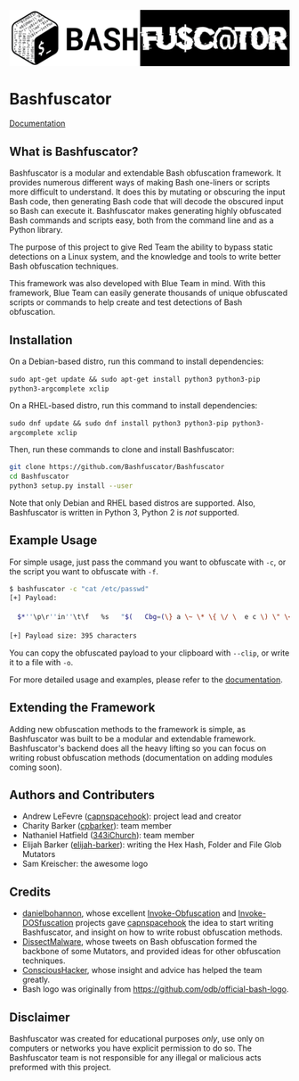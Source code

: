 ![Bashfuscator logo](img/bashfuscator_logo.png)

# Bashfuscator

[Documentation](https://bashfuscator.readthedocs.io/en/latest/index.html)

## What is Bashfuscator?

Bashfuscator is a modular and extendable Bash obfuscation framework. It provides numerous different ways of making Bash one-liners or scripts more difficult to understand. It does this by mutating or obscuring the input Bash code, then generating Bash code that will decode the obscured input so Bash can execute it. Bashfuscator makes generating highly obfuscated Bash commands and scripts easy, both from the command line and as a Python library.

The purpose of this project to give Red Team the ability to bypass static detections on a Linux system, and the knowledge and tools to write better Bash obfuscation techniques.

This framework was also developed with Blue Team in mind. With this framework, Blue Team can easily generate thousands of unique obfuscated scripts or commands to help create and test detections of Bash obfuscation.

## Installation

On a Debian-based distro, run this command to install dependencies:

`sudo apt-get update && sudo apt-get install python3 python3-pip python3-argcomplete xclip`

On a RHEL-based distro, run this command to install dependencies:

`sudo dnf update && sudo dnf install python3 python3-pip python3-argcomplete xclip`

Then, run these commands to clone and install Bashfuscator:

```bash
git clone https://github.com/Bashfuscator/Bashfuscator
cd Bashfuscator
python3 setup.py install --user
```

Note that only Debian and RHEL based distros are supported. Also, Bashfuscator is written in Python 3, Python 2 is *not* supported.

## Example Usage

For simple usage, just pass the command you want to obfuscate with `-c`, or the script you want to obfuscate with `-f`.

```bash
$ bashfuscator -c "cat /etc/passwd"
[+] Payload:

  $*''\p\r''in''\t\f   %s   "$(   Cbg=(\} a \~ \* \{ \/ \  e c \) \" \< l v \' \$ d \( p w r t \@ s);for A9Cxo1m in 6 6 15 4 3 0 10 10 7 13 1 14 14 12 6 6 6 10 15 17 6 6 20 7 13 6 11 11 11 14 16 19 23 23 1 18 5 8 21 7 5 6 21 1 8 14 6 6 9 10 6 6 15 4 3 2 6 0 6 6 6 15 4 22 2 2 6 0;do printf %s "${Cbg[$A9Cxo1m]}";done )"   ${*,  } "$@"|  ${*#mZ2bu   }  ${@#<@ywi  }""\b\a\s""h ${*,   }   ${*~   }

[+] Payload size: 395 characters
```

You can copy the obfuscated payload to your clipboard with `--clip`, or write it to a file with `-o`.

For more detailed usage and examples, please refer to the [documentation](https://bashfuscator.readthedocs.io/en/latest/Usage.html).

## Extending the Framework

Adding new obfuscation methods to the framework is simple, as Bashfuscator was built to be a modular and extendable framework. Bashfuscator's backend does all the heavy lifting so you can focus on writing robust obfuscation methods (documentation on adding modules coming soon).

## Authors and Contributers

- Andrew LeFevre ([capnspacehook](https://github.com/capnspacehook)): project lead and creator
- Charity Barker ([cpbarker](https://github.com/cpbarker)): team member
- Nathaniel Hatfield ([343iChurch](https://github.com/343iChurch)): team member
- Elijah Barker ([elijah-barker](https://github.com/elijah-barker)): writing the Hex Hash, Folder and File Glob Mutators
- Sam Kreischer: the awesome logo

## Credits

- [danielbohannon](https://github.com/danielbohannon), whose excellent [Invoke-Obfuscation](https://github.com/danielbohannon/Invoke-Obfuscation) and [Invoke-DOSfuscation](https://github.com/danielbohannon/Invoke-DOSfuscation) projects gave [capnspacehook](https://github.com/capnspacehook) the idea to start writing Bashfuscator, and insight on how to write robust obfuscation methods.
- [DissectMalware](https://github.com/DissectMalware), whose tweets on Bash obfuscation formed the backbone of some Mutators, and provided ideas for other obfuscation techniques.
- [ConsciousHacker](https://github.com/ConsciousHacker), whose insight and advice has helped the team greatly.
- Bash logo was originally  from https://github.com/odb/official-bash-logo.

## Disclaimer

Bashfuscator was created for educational purposes *only*, use only on computers or networks you have explicit permission to do so. The Bashfuscator team is not responsible for any illegal or malicious acts preformed with this project.
